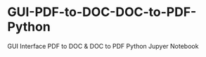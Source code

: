 # GUI-PDF-to-DOC-DOC-to-PDF-Python
GUI Interface PDF to DOC &amp; DOC to PDF Python Jupyer Notebook
